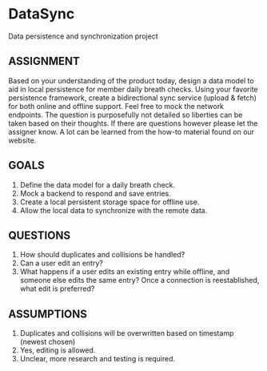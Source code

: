 # DataSync
Data persistence and synchronization project

## ASSIGNMENT
Based on your understanding of the product today, design a data model to aid in local persistence for member daily breath checks. Using your favorite persistence framework, create a bidirectional sync service (upload & fetch) for both online and offline support. Feel free to mock the network endpoints.
The question is purposefully not detailed so liberties can be taken based on their thoughts. If there are questions however please let the assigner know. A lot can be learned from the how-to material found on our website.

## GOALS
1. Define the data model for a daily breath check.
2. Mock a backend to respond and save entries.
3. Create a local persistent storage space for offline use.
4. Allow the local data to synchronize with the remote data.

## QUESTIONS
1. How should duplicates and collisions be handled?
2. Can a user edit an entry?
3. What happens if a user edits an existing entry while offline, and someone else edits the same entry? Once a connection is reestablished, what edit is preferred?

## ASSUMPTIONS
1. Duplicates and collisions will be overwritten based on timestamp (newest chosen)
2. Yes, editing is allowed.
3. Unclear, more research and testing is required.


